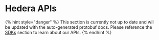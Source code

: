 # Hedera APIs

{% hint style="danger" %}
This section is currently not up to date and will be updated with the auto-generated protobuf docs. Please reference the [SDKs](../../../../docs/sdks/) section to learn about our APIs.
{% endhint %}
